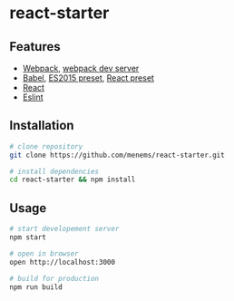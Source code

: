 # react-starter

## Features

- [Webpack](https://webpack.github.io/docs/), [webpack dev server](https://webpack.github.io/docs/webpack-dev-server.html)
- [Babel](https://babeljs.io/), [ES2015 preset](https://babeljs.io/docs/plugins/preset-es2015/), [React preset](http://babeljs.io/docs/plugins/preset-react/)
- [React](https://facebook.github.io/react/)
- [Eslint](http://eslint.org/)

## Installation

```bash
# clone repository
git clone https://github.com/menems/react-starter.git

# install dependencies
cd react-starter && npm install
```
## Usage

```bash
# start developement server
npm start

# open in browser
open http://localhost:3000

# build for production
npm run build
```
